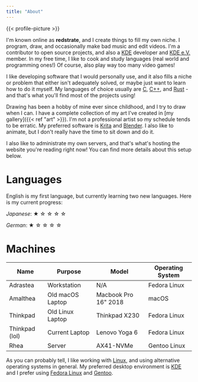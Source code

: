 ```yaml
---
title: "About"
---
```


{{< profile-picture >}}

I'm known online as **redstrate**, and I create things to fill my own niche. I program, draw, and occasionally make bad music and edit videos. I'm a contributor to open source projects, and also a [KDE](https://kde.org) developer and [KDE e.V.](https://ev.kde.org) member. In my free time, I like to cook and study languages (real world and programming ones!) Of course, also play way too many video games!

I like developing software that I would personally use, and it also fills a niche or problem that either isn't adequately solved, or maybe just want to learn how to do it myself. My languages of choice usually are [C](/software/tags/c), [C++](/software/tags/cplusplus), and [Rust](/software/tags/rust) - and that's what you'll find most of the projects using!

Drawing has been a hobby of mine ever since childhood, and I try to draw when I can. I have a complete collection of my art I've created in [my gallery]({{< ref "art" >}}). I'm not a professional artist so my schedule tends to be erratic. My preferred software is [Krita](https://krita.org) and [Blender](https://blender.org). I also like to animate, but I don't really have the time to sit down and do it.

I also like to administrate my own servers, and that's what's hosting the website you're reading right now! You can find more details about this setup below.

# Languages

English is my first language, but currently learning two new languages. Here is my current progress:

*Japanese*: &#9733; &#9734; &#9734; &#9734; &#9734;

*German*: &#9733; &#9734; &#9734; &#9734; &#9734;

# Machines

| Name     | Purpose        | Model                | Operating System |
|----------|----------------|----------------------|------------------|
| Adrastea | Workstation    | N/A                  | Fedora Linux     |
| Amalthea | Old macOS Laptop     | Macbook Pro 16" 2018 | macOS            |
| Thinkpad | Old Linux Laptop | Thinkpad X230        | Fedora Linux     |
| Thinkpad (lol) | Current Laptop | Lenovo Yoga 6 | Fedora Linux |
| Rhea     | Server         | AX41-NVMe            | Gentoo Linux     |

As you can probably tell, I like working with [Linux](https://kernel.org/), and using alternative operating systems in general. My preferred desktop environment is [KDE](https://kde.org) and I prefer using [Fedora Linux](https://getfedora.org) and [Gentoo](https://gentoo.org/).


